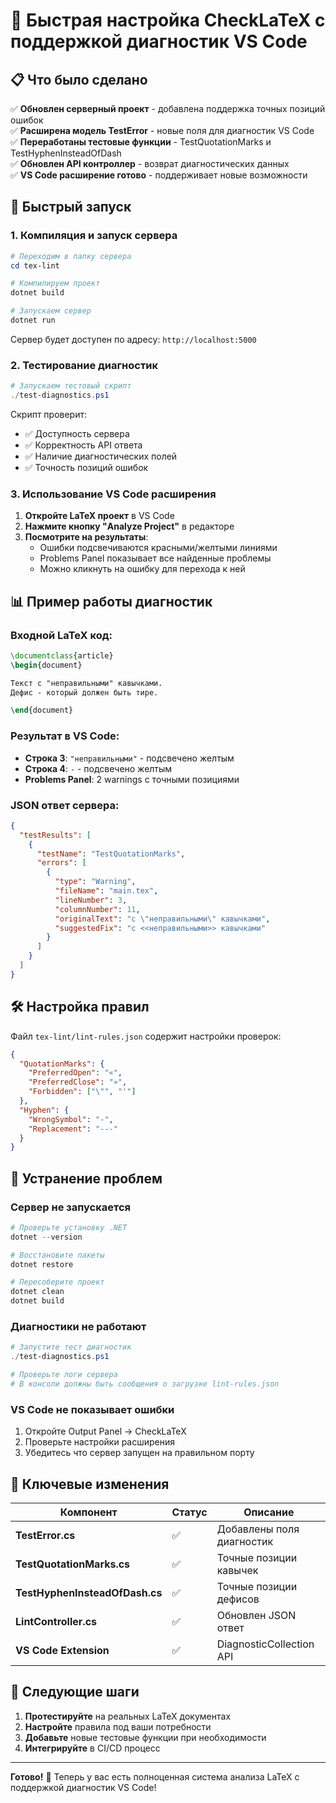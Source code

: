 # 🚀 Быстрая настройка CheckLaTeX с поддержкой диагностик VS Code

## 📋 Что было сделано

✅ **Обновлен серверный проект** - добавлена поддержка точных позиций ошибок  
✅ **Расширена модель TestError** - новые поля для диагностик VS Code  
✅ **Переработаны тестовые функции** - TestQuotationMarks и TestHyphenInsteadOfDash  
✅ **Обновлен API контроллер** - возврат диагностических данных  
✅ **VS Code расширение готово** - поддерживает новые возможности  

## 🔧 Быстрый запуск

### 1. Компиляция и запуск сервера

```powershell
# Переходим в папку сервера
cd tex-lint

# Компилируем проект
dotnet build

# Запускаем сервер
dotnet run
```

Сервер будет доступен по адресу: `http://localhost:5000`

### 2. Тестирование диагностик

```powershell
# Запускаем тестовый скрипт
./test-diagnostics.ps1
```

Скрипт проверит:
- ✅ Доступность сервера
- ✅ Корректность API ответа
- ✅ Наличие диагностических полей
- ✅ Точность позиций ошибок

### 3. Использование VS Code расширения

1. **Откройте LaTeX проект** в VS Code
2. **Нажмите кнопку "Analyze Project"** в редакторе
3. **Посмотрите на результаты**:
   - Ошибки подсвечиваются красными/желтыми линиями
   - Problems Panel показывает все найденные проблемы
   - Можно кликнуть на ошибку для перехода к ней

## 📊 Пример работы диагностик

### Входной LaTeX код:
```latex
\documentclass{article}
\begin{document}

Текст с "неправильными" кавычками.
Дефис - который должен быть тире.

\end{document}
```

### Результат в VS Code:
- **Строка 3**: `"неправильными"` - подсвечено желтым
- **Строка 4**: `-` - подсвечено желтым
- **Problems Panel**: 2 warnings с точными позициями

### JSON ответ сервера:
```json
{
  "testResults": [
    {
      "testName": "TestQuotationMarks",
      "errors": [
        {
          "type": "Warning",
          "fileName": "main.tex",
          "lineNumber": 3,
          "columnNumber": 11,
          "originalText": "с \"неправильными\" кавычками",
          "suggestedFix": "с <<неправильными>> кавычками"
        }
      ]
    }
  ]
}
```

## 🛠️ Настройка правил

Файл `tex-lint/lint-rules.json` содержит настройки проверок:

```json
{
  "QuotationMarks": {
    "PreferredOpen": "«",
    "PreferredClose": "»", 
    "Forbidden": ["\"", "'"]
  },
  "Hyphen": {
    "WrongSymbol": "-",
    "Replacement": "---"
  }
}
```

## 🐛 Устранение проблем

### Сервер не запускается
```powershell
# Проверьте установку .NET
dotnet --version

# Восстановите пакеты
dotnet restore

# Пересоберите проект
dotnet clean
dotnet build
```

### Диагностики не работают
```powershell
# Запустите тест диагностик
./test-diagnostics.ps1

# Проверьте логи сервера
# В консоли должны быть сообщения о загрузке lint-rules.json
```

### VS Code не показывает ошибки
1. Откройте Output Panel → CheckLaTeX  
2. Проверьте настройки расширения
3. Убедитесь что сервер запущен на правильном порту

## 📝 Ключевые изменения

| Компонент | Статус | Описание |
|-----------|---------|----------|
| **TestError.cs** | ✅ | Добавлены поля диагностик |
| **TestQuotationMarks.cs** | ✅ | Точные позиции кавычек |
| **TestHyphenInsteadOfDash.cs** | ✅ | Точные позиции дефисов |
| **LintController.cs** | ✅ | Обновлен JSON ответ |
| **VS Code Extension** | ✅ | DiagnosticCollection API |

## 🎯 Следующие шаги

1. **Протестируйте** на реальных LaTeX документах
2. **Настройте** правила под ваши потребности
3. **Добавьте** новые тестовые функции при необходимости
4. **Интегрируйте** в CI/CD процесс

---

**Готово!** 🎉 Теперь у вас есть полноценная система анализа LaTeX с поддержкой диагностик VS Code! 